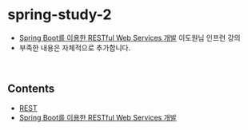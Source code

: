 # spring-study-2 
* [Spring Boot를 이용한 RESTful Web Services 개발](https://www.inflearn.com/course/spring-boot-restful-web-services/dashboard) 이도원님 인프런 강의
* 부족한 내용은 자체적으로 추가합니다.

<br>

## Contents
* [REST](./documents/rest.md)
* [Spring Boot를 이용한 RESTful Web Services 개발](./documents/spring-boot-and-restful.md)
